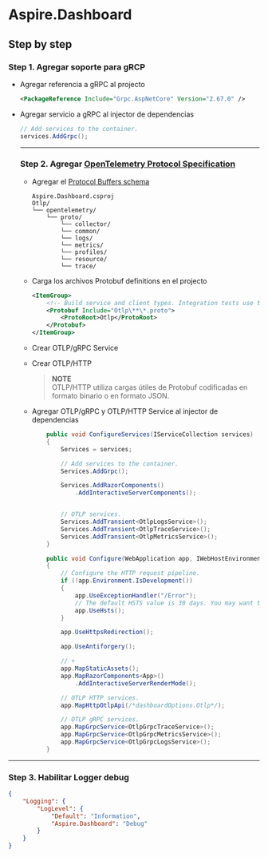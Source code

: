 # Aspire.Dashboard

## Step by step

### Step 1. Agregar soporte para gRCP 
- Agregar referencia a gRPC al projecto
  
  ```xml
  <PackageReference Include="Grpc.AspNetCore" Version="2.67.0" />
  ```

- Agregar servicio a gRPC al injector de dependencias
  
  ```csharp
  // Add services to the container.
  services.AddGrpc();
  ```

  ---

  ### Step 2. Agregar [OpenTelemetry Protocol Specification](https://github.com/open-telemetry/opentelemetry-proto/blob/main/docs/specification.md#opentelemetry-protocol-specification)

  - Agregar el [Protocol Buffers schema](https://github.com/open-telemetry/opentelemetry-proto/tree/main/opentelemetry/proto)
    
    ```
    Aspire.Dashboard.csproj
    Otlp/
    └── opentelemetry/
        └── proto/
            └── collector/
            └── common/
            └── logs/
            └── metrics/
            └── profiles/
            └── resource/
            └── trace/
    ```
    
  - Carga los archivos Protobuf definitions en el projecto
    
    ```xml
    <ItemGroup>
    	<!-- Build service and client types. Integration tests use the client types to call OTLP services. -->
    	<Protobuf Include="Otlp\**\*.proto">
    		<ProtoRoot>Otlp</ProtoRoot>
    	</Protobuf>
    </ItemGroup>
    ```

  - Crear OTLP/gRPC Service
 
  - Crear OTLP/HTTP

    > **NOTE**
    > <br />OTLP/HTTP utiliza cargas útiles de Protobuf codificadas en formato binario o en formato JSON.

  - Agregar OTLP/gRPC y OTLP/HTTP Service al injector de dependencias
    
    ```csharp
        public void ConfigureServices(IServiceCollection services)
        {
            Services = services;
    
            // Add services to the container.
            Services.AddGrpc();
    
            Services.AddRazorComponents()
                .AddInteractiveServerComponents();
    
    
            // OTLP services.
            Services.AddTransient<OtlpLogsService>();
            Services.AddTransient<OtlpTraceService>();
            Services.AddTransient<OtlpMetricsService>();
        }
    
        public void Configure(WebApplication app, IWebHostEnvironment env)
        {
            // Configure the HTTP request pipeline.
            if (!app.Environment.IsDevelopment())
            {
                app.UseExceptionHandler("/Error");
                // The default HSTS value is 30 days. You may want to change this for production scenarios, see https://aka.ms/aspnetcore-hsts.
                app.UseHsts();
            }
    
            app.UseHttpsRedirection();
    
            app.UseAntiforgery();
    
            // +
            app.MapStaticAssets();
            app.MapRazorComponents<App>()
                .AddInteractiveServerRenderMode();
    
            // OTLP HTTP services.
            app.MapHttpOtlpApi(/*dashboardOptions.Otlp*/);
    
            // OTLP gRPC services.
            app.MapGrpcService<OtlpGrpcTraceService>();
            app.MapGrpcService<OtlpGrpcMetricsService>();
            app.MapGrpcService<OtlpGrpcLogsService>();
        }
    ```

---

### Step 3. Habilitar Logger debug

```json
{
    "Logging": {
        "LogLevel": {
            "Default": "Information",
            "Aspire.Dashboard": "Debug"
        }
    }
}
```
